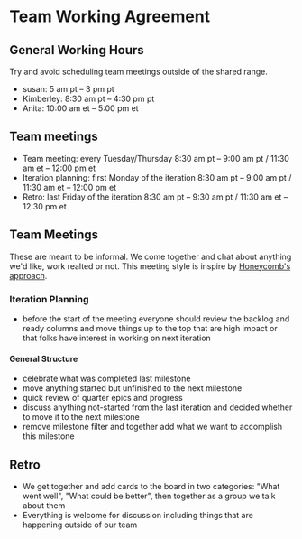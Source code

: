 # Team Working Agreement

## General Working Hours

Try and avoid scheduling team meetings outside of the shared range.

- susan: 5 am pt – 3 pm pt
- Kimberley: 8:30 am pt – 4:30 pm pt
- Anita: 10:00 am et – 5:00 pm et

## Team meetings

- Team meeting: every Tuesday/Thursday 8:30 am pt – 9:00 am pt / 11:30 am et – 12:00 pm et
- Iteration planning: first Monday of the iteration 8:30 am pt – 9:00 am pt / 11:30 am et – 12:00 pm et
- Retro: last Friday of the iteration 8:30 am pt – 9:30 am pt / 11:30 am et – 12:30 pm et

## Team Meetings

These are meant to be informal. We come together and chat about anything we'd like, work realted or not.
This meeting style is inspire by [Honeycomb's approach](https://www.honeycomb.io/blog/standup-meetings-are-dead/).

### Iteration Planning

- before the start of the meeting everyone should review the backlog and ready columns and move things
up to the top that are high impact or that folks have interest in working on next iteration

#### General Structure

- celebrate what was completed last milestone
- move anything started but unfinished to the next milestone
- quick review of quarter epics and progress
- discuss anything not-started from the last iteration and decided whether to move it to the next milestone
- remove milestone filter and together add what we want to accomplish this milestone

## Retro

- We get together and add cards to the board in two categories: "What went well", "What could be better", then together as a group we talk about them
- Everything is welcome for discussion including things that are happening outside of our team
